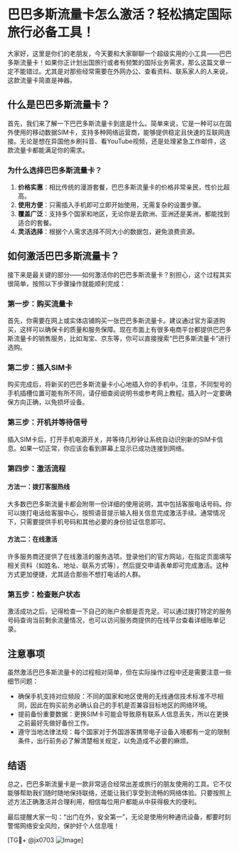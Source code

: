 # 巴巴多斯流量卡怎么激活？轻松搞定国际旅行必备工具！

大家好，这里是你们的老朋友，今天要和大家聊聊一个超级实用的小工具——巴巴多斯流量卡！如果你正计划出国旅行或者有频繁的国际业务需求，那么这篇文章一定不能错过。尤其是对那些经常需要在外网办公、查看资料、联系家人的人来说，这款流量卡简直是神器。

## 什么是巴巴多斯流量卡？

首先，我们来了解一下巴巴多斯流量卡到底是什么。简单来说，它是一种可以在国外使用的移动数据SIM卡，支持多种网络运营商，能够提供稳定且快速的互联网连接。无论是想在异国他乡刷抖音、看YouTube视频，还是处理紧急工作邮件，这款流量卡都能满足你的需求。

### 为什么选择巴巴多斯流量卡？

1. **价格实惠**：相比传统的漫游套餐，巴巴多斯流量卡的价格非常亲民，性价比超高。
2. **使用方便**：只需插入手机即可立即开始使用，无需复杂的设置步骤。
3. **覆盖广泛**：支持多个国家和地区，无论你是去欧洲、亚洲还是美洲，都能找到适合的套餐。
4. **灵活选择**：根据个人需求选择不同大小的数据包，避免浪费资源。

## 如何激活巴巴多斯流量卡？

接下来是最关键的部分——如何激活你的巴巴多斯流量卡？别担心，这个过程其实很简单，按照以下步骤操作就能顺利完成：

### 第一步：购买流量卡

首先，你需要在网上或实体店铺购买一张巴巴多斯流量卡。建议通过官方渠道购买，这样可以确保卡的质量和服务保障。现在市面上有很多电商平台都提供巴巴多斯流量卡的销售服务，比如淘宝、京东等，你可以直接搜索“巴巴多斯流量卡”进行选购。

### 第二步：插入SIM卡

购买完成后，将新买的巴巴多斯流量卡小心地插入你的手机中。注意，不同型号的手机插槽位置可能有所不同，请仔细查阅说明书或参考网上教程。插入时一定要确保方向正确，以免损坏设备。

### 第三步：开机并等待信号

插入SIM卡后，打开手机电源开关，并等待几秒钟让系统自动识别新的SIM卡信息。如果一切正常，你应该会看到屏幕上显示已成功连接到网络。

### 第四步：激活流程

#### 方法一：拨打客服热线
大多数巴巴多斯流量卡都会附带一份详细的使用说明，其中包括客服电话号码。你可以拨打电话给客服中心，按照语音提示输入相关信息完成激活手续。通常情况下，只需要提供手机号码和其他必要的身份验证信息即可。

#### 方法二：在线激活
许多服务商还提供了在线激活的服务选项。登录他们的官方网站，在指定页面填写相关资料（如姓名、地址、联系方式等），然后提交申请表单即可完成激活。这种方式更加便捷，尤其适合那些不想打电话的人群。

### 第五步：检查账户状态

激活成功之后，记得检查一下自己的账户余额是否充足。可以通过拨打特定的服务号码查询当前剩余流量情况，也可以访问服务商提供的在线平台查看详细账单记录。

## 注意事项

虽然激活巴巴多斯流量卡的过程相对简单，但在实际操作过程中还是需要注意一些细节问题：

- 确保手机支持对应频段：不同的国家和地区使用的无线通信技术标准不尽相同，因此在购买前务必确认自己的手机是否兼容目标地区的网络环境。
- 提前备份重要数据：更换SIM卡可能会导致原有联系人信息丢失，所以在更换之前最好先做好备份工作。
- 遵守当地法律法规：每个国家对于外国游客携带电子设备入境都有一定的限制条件，出行前务必了解清楚相关规定，以免造成不必要的麻烦。

## 结语

总之，巴巴多斯流量卡是一款非常适合经常出差或旅行的朋友使用的工具。它不仅能够帮助我们随时随地保持联络，还能让我们享受到流畅的网络体验。只要按照上述方法正确激活并合理利用，相信每位用户都能从中获得极大的便利。

最后提醒大家一句：“出门在外，安全第一”，无论是使用何种通讯设备，都要时刻警惕网络安全风险，保护好个人信息哦！

[TG💪+ @jx0703 ![Image](https://github.com/user-attachments/assets/dbca1d08-cadb-493c-b0ec-ad6f7a83f270)]